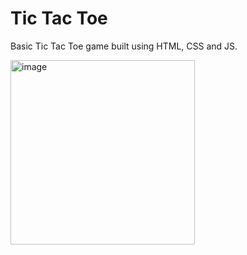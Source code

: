 # Tic Tac Toe

Basic Tic Tac Toe game built using HTML, CSS and JS.

<img width="295" alt="image" src="https://github.com/stephenkettley/tic-tac-toe/assets/109079565/ce3166a9-96ff-4e93-a81f-947b34936d81">

